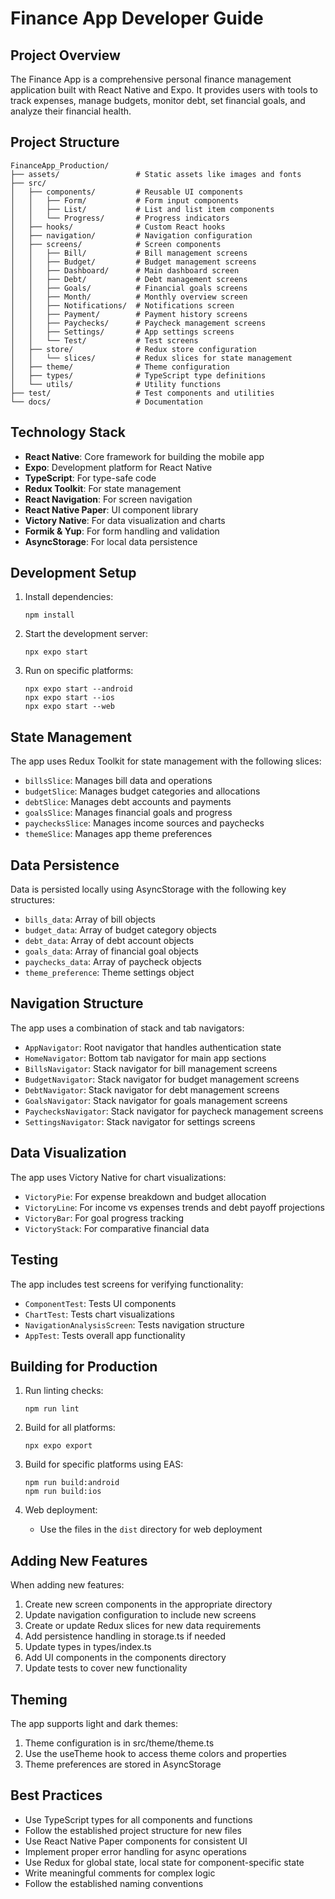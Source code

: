 # Finance App Developer Guide

## Project Overview
The Finance App is a comprehensive personal finance management application built with React Native and Expo. It provides users with tools to track expenses, manage budgets, monitor debt, set financial goals, and analyze their financial health.

## Project Structure
```
FinanceApp_Production/
├── assets/                 # Static assets like images and fonts
├── src/
│   ├── components/         # Reusable UI components
│   │   ├── Form/           # Form input components
│   │   ├── List/           # List and list item components
│   │   └── Progress/       # Progress indicators
│   ├── hooks/              # Custom React hooks
│   ├── navigation/         # Navigation configuration
│   ├── screens/            # Screen components
│   │   ├── Bill/           # Bill management screens
│   │   ├── Budget/         # Budget management screens
│   │   ├── Dashboard/      # Main dashboard screen
│   │   ├── Debt/           # Debt management screens
│   │   ├── Goals/          # Financial goals screens
│   │   ├── Month/          # Monthly overview screen
│   │   ├── Notifications/  # Notifications screen
│   │   ├── Payment/        # Payment history screens
│   │   ├── Paychecks/      # Paycheck management screens
│   │   ├── Settings/       # App settings screens
│   │   └── Test/           # Test screens
│   ├── store/              # Redux store configuration
│   │   └── slices/         # Redux slices for state management
│   ├── theme/              # Theme configuration
│   ├── types/              # TypeScript type definitions
│   └── utils/              # Utility functions
├── test/                   # Test components and utilities
└── docs/                   # Documentation
```

## Technology Stack
- **React Native**: Core framework for building the mobile app
- **Expo**: Development platform for React Native
- **TypeScript**: For type-safe code
- **Redux Toolkit**: For state management
- **React Navigation**: For screen navigation
- **React Native Paper**: UI component library
- **Victory Native**: For data visualization and charts
- **Formik & Yup**: For form handling and validation
- **AsyncStorage**: For local data persistence

## Development Setup
1. Install dependencies:
   ```
   npm install
   ```

2. Start the development server:
   ```
   npx expo start
   ```

3. Run on specific platforms:
   ```
   npx expo start --android
   npx expo start --ios
   npx expo start --web
   ```

## State Management
The app uses Redux Toolkit for state management with the following slices:
- `billsSlice`: Manages bill data and operations
- `budgetSlice`: Manages budget categories and allocations
- `debtSlice`: Manages debt accounts and payments
- `goalsSlice`: Manages financial goals and progress
- `paychecksSlice`: Manages income sources and paychecks
- `themeSlice`: Manages app theme preferences

## Data Persistence
Data is persisted locally using AsyncStorage with the following key structures:
- `bills_data`: Array of bill objects
- `budget_data`: Array of budget category objects
- `debt_data`: Array of debt account objects
- `goals_data`: Array of financial goal objects
- `paychecks_data`: Array of paycheck objects
- `theme_preference`: Theme settings object

## Navigation Structure
The app uses a combination of stack and tab navigators:
- `AppNavigator`: Root navigator that handles authentication state
- `HomeNavigator`: Bottom tab navigator for main app sections
- `BillsNavigator`: Stack navigator for bill management screens
- `BudgetNavigator`: Stack navigator for budget management screens
- `DebtNavigator`: Stack navigator for debt management screens
- `GoalsNavigator`: Stack navigator for goals management screens
- `PaychecksNavigator`: Stack navigator for paycheck management screens
- `SettingsNavigator`: Stack navigator for settings screens

## Data Visualization
The app uses Victory Native for chart visualizations:
- `VictoryPie`: For expense breakdown and budget allocation
- `VictoryLine`: For income vs expenses trends and debt payoff projections
- `VictoryBar`: For goal progress tracking
- `VictoryStack`: For comparative financial data

## Testing
The app includes test screens for verifying functionality:
- `ComponentTest`: Tests UI components
- `ChartTest`: Tests chart visualizations
- `NavigationAnalysisScreen`: Tests navigation structure
- `AppTest`: Tests overall app functionality

## Building for Production
1. Run linting checks:
   ```
   npm run lint
   ```

2. Build for all platforms:
   ```
   npx expo export
   ```

3. Build for specific platforms using EAS:
   ```
   npm run build:android
   npm run build:ios
   ```

4. Web deployment:
   - Use the files in the `dist` directory for web deployment

## Adding New Features
When adding new features:
1. Create new screen components in the appropriate directory
2. Update navigation configuration to include new screens
3. Create or update Redux slices for new data requirements
4. Add persistence handling in storage.ts if needed
5. Update types in types/index.ts
6. Add UI components in the components directory
7. Update tests to cover new functionality

## Theming
The app supports light and dark themes:
1. Theme configuration is in src/theme/theme.ts
2. Use the useTheme hook to access theme colors and properties
3. Theme preferences are stored in AsyncStorage

## Best Practices
- Use TypeScript types for all components and functions
- Follow the established project structure for new files
- Use React Native Paper components for consistent UI
- Implement proper error handling for async operations
- Use Redux for global state, local state for component-specific state
- Write meaningful comments for complex logic
- Follow the established naming conventions
